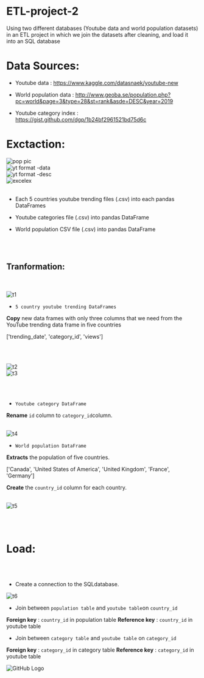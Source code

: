 # ETL-project-2
Using two different databases (Youtube data and world population datasets) in an ETL project in which we join the datasets after cleaning, and load it into an SQL database

# Data Sources:

- Youtube data
: https://www.kaggle.com/datasnaek/youtube-new 

- World population data 
: http://www.geoba.se/population.php?pc=world&page=3&type=28&st=rank&asde=DESC&year=2019 

- Youtube category index 
: https://gist.github.com/dgp/1b24bf2961521bd75d6c 

# Exctaction:

<img src="readme-media/pop.PNG" alt="pop pic">

<br>

<img src="readme-media/yt-countries-data-names.PNG" alt="yt format -data">

<br>

<img src="readme-media/yt-data-description.PNG" alt="yt format -desc">

<br>

<img src="readme-media/load3.PNG" alt="excelex">

<br>
<br>


* Each 5 countries youtube trending files (.csv) into each pandas DataFrames

* Youtube categories file (.csv) into pandas DataFrame

* World population CSV file (.csv) into pandas DataFrame

<br><br>

## Tranformation:
<br><br>
<img src="readme-media/trans1.PNG" alt="t1">
<br>





* `5 country youtube trending DataFrames`

**Copy** new data frames with only three columns that we need from the YouTube trending data frame in five countries
 
  ['trending_date', 'category_id', 'views']
  
<br><br>
  
<img src="readme-media/trans2.PNG" alt="t2">

<br>
  
<img src="readme-media/trans3.PNG" alt="t3">

<br><br>

* `Youtube category DataFrame`

 **Rename** `id` column to `category_id`column.
 
<br>
 
<img src="readme-media/trans4.PNG" alt="t4">

<br>

* `World population DataFrame `

**Extracts** the population of five countries.

  ['Canada', 'United States of America', 'United Kingdom', 'France', 'Germany']

**Create** the `country_id` column for each country.

<br>

<img src="readme-media/trans5.PNG" alt="t5">


<br><br>
# Load:
<br><br>
  * Create a connection to the SQLdatabase.
  
  <img src="readme-media/trans6.PNG" alt="t6">
  
  * Join between `population table` and `youtube table`on `country_id`
  
  **Foreign key** : `country_id` in population table
  **Reference key** : `country_id` in youtube table
  
  * Join between `category table` and `youtube table` on `category_id`
  
  **Foreign key** : `category_id` in category table
  **Reference key** : `category_id` in youtube table
  
 
 
  
  ![GitHub Logo](/img/EER_diagram.png)
